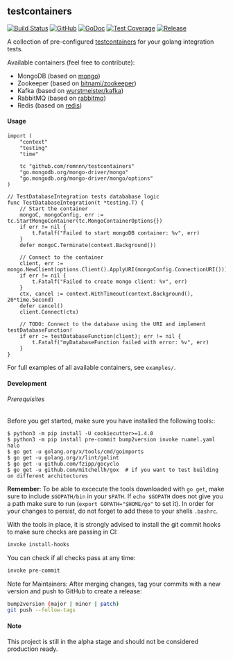## testcontainers

[![Build Status](https://travis-ci.com/romnnn/testcontainers.svg?branch=master)](https://travis-ci.com/romnnn/testcontainers)
[![GitHub](https://img.shields.io/github/license/romnnn/testcontainers)](https://github.com/romnnn/testcontainers)
[![GoDoc](https://godoc.org/github.com/romnnn/testcontainers?status.svg)](https://godoc.org/github.com/romnnn/testcontainers)  [![Test Coverage](https://codecov.io/gh/romnnn/testcontainers/branch/master/graph/badge.svg)](https://codecov.io/gh/romnnn/testcontainers)
[![Release](https://img.shields.io/github/release/romnnn/testcontainers)](https://github.com/romnnn/testcontainers/releases/latest)

A collection of pre-configured [testcontainers](https://github.com/testcontainers/testcontainers-go) for your golang integration tests.

Available containers (feel free to contribute):
- MongoDB (based on [mongo](https://hub.docker.com/_/mongo))
- Zookeeper (based on [bitnami/zookeeper](https://hub.docker.com/r/bitnami/zookeeper))
- Kafka (based on [wurstmeister/kafka](https://hub.docker.com/r/wurstmeister/kafka))
- RabbitMQ (based on [rabbitmq](https://hub.docker.com/_/rabbitmq))
- Redis (based on [redis](https://hub.docker.com/_/redis/))

#### Usage

```golang
import (
	"context"
	"testing"
	"time"

	tc "github.com/romnnn/testcontainers"
	"go.mongodb.org/mongo-driver/mongo"
	"go.mongodb.org/mongo-driver/mongo/options"
)

// TestDatabaseIntegration tests datababase logic
func TestDatabaseIntegration(t *testing.T) {
	// Start the container
	mongoC, mongoConfig, err := tc.StartMongoContainer(tc.MongoContainerOptions{})
	if err != nil {
		t.Fatalf("Failed to start mongoDB container: %v", err)
	}
	defer mongoC.Terminate(context.Background())

	// Connect to the container
	client, err := mongo.NewClient(options.Client().ApplyURI(mongoConfig.ConnectionURI()))
	if err != nil {
		t.Fatalf("Failed to create mongo client: %v", err)
	}
	ctx, cancel := context.WithTimeout(context.Background(), 20*time.Second)
	defer cancel()
	client.Connect(ctx)

	// TODO: Connect to the database using the URI and implement testDatabaseFunction!
	if err := testDatabaseFunction(client); err != nil {
		t.Fatalf("myDatabaseFunction failed with error: %v", err)
	}
}
```

For full examples of all available containers, see `examples/`.


#### Development

######  Prerequisites

Before you get started, make sure you have installed the following tools::

    $ python3 -m pip install -U cookiecutter>=1.4.0
    $ python3 -m pip install pre-commit bump2version invoke ruamel.yaml halo
    $ go get -u golang.org/x/tools/cmd/goimports
    $ go get -u golang.org/x/lint/golint
    $ go get -u github.com/fzipp/gocyclo
    $ go get -u github.com/mitchellh/gox  # if you want to test building on different architectures

**Remember**: To be able to excecute the tools downloaded with `go get`, 
make sure to include `$GOPATH/bin` in your `$PATH`.
If `echo $GOPATH` does not give you a path make sure to run
(`export GOPATH="$HOME/go"` to set it). In order for your changes to persist, 
do not forget to add these to your shells `.bashrc`.

With the tools in place, it is strongly advised to install the git commit hooks to make sure checks are passing in CI:
```bash
invoke install-hooks
```

You can check if all checks pass at any time:
```bash
invoke pre-commit
```

Note for Maintainers: After merging changes, tag your commits with a new version and push to GitHub to create a release:
```bash
bump2version (major | minor | patch)
git push --follow-tags
```

#### Note

This project is still in the alpha stage and should not be considered production ready.
